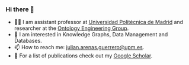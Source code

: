 ### Hi there 👋

- :scientist: I am assistant professor at [Universidad Politécnica de Madrid](https://www.upm.es/internacional) and researcher at the [Ontology Engineering Group](https://github.com/oeg-upm/).
- :microscope: I am interested in Knowledge Graphs, Data Management and Databases.
- 📫 How to reach me: [julian.arenas.guerrero@upm.es](mailto:julian.arenas.guerrero@upm.es).
- :bookmark_tabs: For a list of publications check out my [Google Scholar](https://scholar.google.com/citations?user=h6sdZi4AAAAJ&hl=en).


